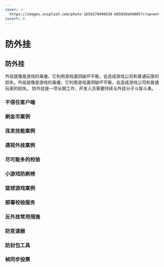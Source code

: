 ```yaml
---
cover: >-
  https://images.unsplash.com/photo-1650170496638-b05030a94005?crop=entropy&cs=srgb&fm=jpg&ixid=MnwxOTcwMjR8MHwxfHJhbmRvbXx8fHx8fHx8fDE2NTI1MzAzMzQ&ixlib=rb-1.2.1&q=85
coverY: 0
---
```


# 防外挂

## 防外挂

外挂就像是游戏的毒瘤，它利用游戏漏洞破坏平衡，会造成游戏公司和普通玩家的损失。外挂就像是游戏的毒瘤，它利用游戏漏洞破坏平衡，会造成游戏公司和普通玩家的损失。
防外挂是一项长期工作，开发人员需要持续与外挂分子斗智斗勇。

### 不信任客户端

### 刷金币案例

### 连发技能案例

### 透视外挂案例

### 尽可能多的校验

### 小游戏防刷榜

### 篮球游戏案例

### 部署校验服务

### 反外挂常用措施

### 防变速器

### 防封包工具

### 帧同步投票
